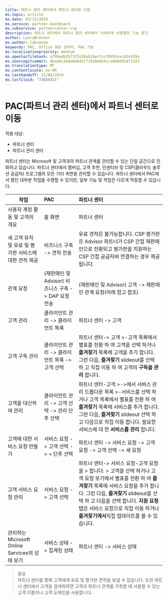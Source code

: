 ```yaml
---
title: 파트너 관리 센터에서 파트너 센터로 이동
ms.topic: article
ms.date: 03/15/2019
ms.service: partner-dashboard
ms.subservice: partnercenter-csp
description: 파트너 센터에서 파트너 관리 센터에서 익숙하게 사용했던 기능 찾기
author: LauraBrenner
ms.author: labrenne
keywords: PAC, Office 365 관리자, PAC 기능
ms.localizationpriority: medium
ms.openlocfilehash: a79badb357327e18ab28ec7cc39455cec42e539a
ms.sourcegitcommit: dbaa6c2e8a0e6431f1420e024cca6d0dd54f1425
ms.translationtype: MT
ms.contentlocale: ko-KR
ms.lasthandoff: 11/06/2019
ms.locfileid: "73654311"
---
```

# <a name="moving-from-partner-admin-center-pac-to-the-partner-center"></a>PAC(파트너 관리 센터)에서 파트너 센터로 이동

적용 대상:
- 파트너 센터
- 파트너 관리 센터

파트너 센터는 Microsoft 및 고객과의 파트너 관계를 관리할 수 있는 단일 공간으로 진화하고 있습니다. 파트너 센터에서 멤버십, 고객 추천, 인센티브 및 CSP(클라우드 솔루션 공급자) 프로그램의 모든 기타 측면을 관리할 수 있습니다. 파트너 센터에서 PAC에서 했던 대부분 작업을 수행할 수 있지만, 일부 기능 및 작업은 다르게 작동할 수 있습니다. 


|**작업**   |**PAC**   |**파트너 센터**   |
|--------------|:--------------|:---------------|
|사용자 계정 활동 및 고객의 개요|홈 화면|파트너 센터|
|새 고객 유치 및 유료 및 평가판 서비스에 대한 견적 제공|비즈니스 구축 -> 견적 전송|유료 견적은 불가능합니다. CSP 평가판은 Advisor 파트너가 CSP 간접 재판매인으로 전환되고 평가판을 지원하는 CSP 간접 공급자와 연결하는 경우 제공됩니다. |
|관계 요청|(재판매인 및 Advisor) 비즈니스 구축 -> DAP 요청 전송|(재판매인 및 Advisor) 고객 -> 재판매인 관계 요청(아래 참고 참조)|
|고객 관리|클라이언트 관리 -> 클라이언트 목록|파트너 센터 -> 고객|
|고객 구독 관리|클라이언트 관리 -> 클라이언트 목록 -> 고객 선택|파트너 센터-> 고객 >-고객 목록에서 별표를 전환 하 여 고객을 선택 하거나 **즐겨찾기** 목록에 고객을 추가 합니다. 그런 다음, **즐겨찾기** slideout를 선택 하 고 직접 이동 하 여 고객의 **구독을 관리** 합니다.|
|고객을 대신하여 관리|클라이언트 관리 -> 고객 선택 -> 관리 단추 선택|파트너 센터-고객 >->에서 서비스 관리 드롭다운 목록 >-서비스를 선택 하거나 고객 목록에서 별표를 전환 하 여 **즐겨찾기** 목록에 서비스를 추가 합니다. 그런 다음, **즐겨찾기** slideout 선택 하 고 다음으로 직접 이동 합니다. 필요한 서비스에 대 한 **서비스를 관리** 합니다.|
|고객에 대한 서비스 요청 만들기|서비스 요청 -> 고객 선택 -> + 단추 선택 | 파트너 센터 -> 서비스 요청 -> 고객 요청 -> 고객 선택 -> 새 요청|
|고객 서비스 요청 관리| 서비스 요청 -> 고객 선택|파트너 센터-> 서비스 요청-고객 요청을 > 합니다. > 고객을 선택 하거나 고객 요청 보기에서 별표를 전환 하 여 **즐겨찾기** 목록에 서비스 요청을 추가 합니다. 그런 다음, **즐겨찾기** slideout을 선택 하 고 다음을 선택 합니다. **지원 요청** 탭은 서비스 요청으로 직접 이동 하거나 **즐겨찾기에서**직접 업데이트를 볼 수 있습니다.|
|관리하는 Microsoft Online Services의 상태 보기|서비스 상태 -> 집계된 상태|파트너 센터 -> 서비스 상태|

>중요<br>
파트너 센터를 통해 고객에게 유료 및 평가판 견적을 보낼 수 없습니다. 또한 파트너 센터에서 고객을 검색하려면 고객과 파트너 관계를 구축할 때 사용할 수 있는 고객 이름이나 고객 도메인을 사용합니다.